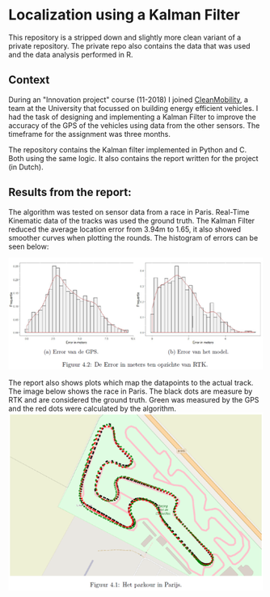 # Localization using a Kalman Filter
This repository is a stripped down and slightly more clean variant of a private repository. The private repo also contains the data that was used and the data analysis performed in R.

## Context
During an "Innovation project" course (11-2018) I joined [CleanMobility](https://cleanmobilityhva.nl/), a team at the University that focussed on building energy efficient vehicles. I had the task of designing and implementing a Kalman Filter to improve the accuracy of the GPS of the vehicles using data from the other sensors. The timeframe for the assignment was three months. 
 
The repository contains the Kalman filter implemented in Python and C. Both using the same logic. It also contains the report written for the project (in Dutch). 

## Results from the report:
The algorithm was tested on sensor data from a race in Paris. Real-Time Kinematic data of the tracks was used the ground truth. The Kalman Filter reduced the average location error from 3.94m to 1.65, it also showed smoother curves when plotting the rounds. The histogram of errors can be seen below:

![GPS vs Kalman errors](Report/Kalman_error_Paris.png)

The report also shows plots which map the datapoints to the actual track. The image below shows the race in Paris. The black dots are measure by RTK and are considered the ground truth. Green was measured by the GPS and the red dots were calculated by the algorithm.
![Kalman used on the race in Paris](Report/Kalman_Paris.png)
